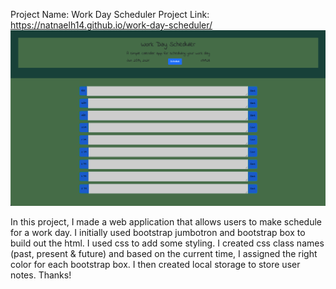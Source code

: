 Project Name: Work Day Scheduler
Project Link: https://natnaelh14.github.io/work-day-scheduler/
![alt text](https://github.com/natnaelh14/work-day-scheduler/blob/main/Assets/image/image.png)

In this project, I made a web application that allows users to make schedule for a work day. I initially used bootstrap jumbotron and bootstrap box to build out the html. I used css to add some styling.  I created css class names (past, present & future) and based on the current time, I assigned the right color for each bootstrap box.  I then created local storage to 
store user notes. Thanks!
